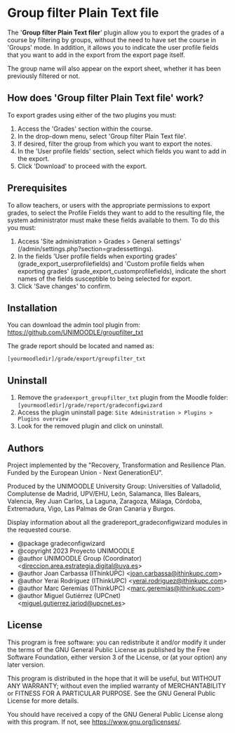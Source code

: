 # Group filter Plain Text file
The '**Group filter Plain Text filer**' plugin allow you to export the grades of a course by filtering by groups, without the need to have set the course in 'Groups' mode. In addition, it allows you to indicate the user profile fields that you want to add in the export from the export page itself.

The group name will also appear on the export sheet, whether it has been previously filtered or not.


## How does 'Group filter Plain Text file' work?
To export grades using either of the two plugins you must:

1. Access the 'Grades' section within the course.
2. In the drop-down menu, select 'Group filter Plain Text file'.
3. If desired, filter the group from which you want to export the notes.
4. In the 'User profile fields' section, select which fields you want to add in the export.
5. Click 'Download' to proceed with the export.

## Prerequisites
To allow teachers, or users with the appropriate permissions to export grades, to select the Profile Fields they want to add to the resulting file, the system administrator must make these fields available to them. To do this you must:

1. Access 'Site administration > Grades > General settings' (/admin/settings.php?section=gradessettings).
2. In the fields 'User profile fields when exporting grades' (grade_export_userprofilefields) and 'Custom profile fields when exporting grades' (grade_export_customprofilefields), indicate the short names of the fields susceptible to being selected for export.
3. Click 'Save changes' to confirm.

## Installation

You can download the admin tool plugin from: https://github.com/UNIMOODLE/groupfilter_txt

The grade report should be located and named as:

`[yourmoodledir]/grade/export/groupfilter_txt`
    
## Uninstall

1. Remove the `gradeexport_groupfilter_txt` plugin from the Moodle folder: `[yourmoodledir]/grade/report/gradeconfigwizard`
2. Access the plugin uninstall page: `Site Administration > Plugins > Plugins overview`
3. Look for the removed plugin and click on uninstall.
## Authors

Project implemented by the "Recovery, Transformation and Resilience Plan.
Funded by the European Union - Next GenerationEU".

Produced by the UNIMOODLE University Group: Universities of
Valladolid, Complutense de Madrid, UPV/EHU, León, Salamanca,
Illes Balears, Valencia, Rey Juan Carlos, La Laguna, Zaragoza, Málaga,
Córdoba, Extremadura, Vigo, Las Palmas de Gran Canaria y Burgos.

Display information about all the gradereport_gradeconfigwizard modules in the requested course.

* @package gradeconfigwizard
* @copyright 2023 Proyecto UNIMOODLE
* @author UNIMOODLE Group (Coordinator) &lt;direccion.area.estrategia.digital@uva.es&gt;
 * @author Joan Carbassa (IThinkUPC) &lt;joan.carbassa@ithinkupc.com&gt;
 * @author Yerai Rodríguez (IThinkUPC) &lt;yerai.rodriguez@ithinkupc.com&gt;
 * @author Marc Geremias (IThinkUPC) &lt;marc.geremias@ithinkupc.com&gt;
 * @author Miguel Gutiérrez (UPCnet) &lt;miguel.gutierrez.jariod@upcnet.es&gt;
## License

 This program is free software: you can redistribute it and/or modify it under the terms of the GNU General Public License as published by the Free Software Foundation, either version 3 of the License, or (at your option) any later version.

This program is distributed in the hope that it will be useful, but WITHOUT ANY WARRANTY; without even the implied warranty of MERCHANTABILITY or FITNESS FOR A PARTICULAR PURPOSE.  See the GNU General Public License for more details.

You should have received a copy of the GNU General Public License along with this program. If not, see <https://www.gnu.org/licenses/>.

